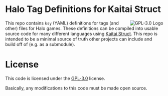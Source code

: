 # Halo Tag Definitions for Kaitai Struct

<a href="LICENSE.md"><img align="right" alt="GPL-3.0 Logo"
src="https://www.gnu.org/graphics/gplv3-127x51.png">
</a>

This repo contains `ksy` (YAML) definitions for tags (and other) files for Halo
games. These definitions can be compiled into usable source code for many
different languages using [Kaitai Struct](https://kaitai.io/). This repo is
intended to be a minimal source of truth other projects can include and build
off of (e.g. as a submodule).

# License
This code is licensed under the
[GPL-3.0](https://www.gnu.org/licenses/gpl-3.0-standalone.html) license.

Basically, any modifications to this code must be made open source.
